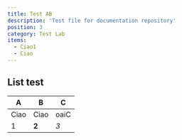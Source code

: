 ```yaml
---
title: Test AB
description: 'Test file for documentation repository'
position: 3
category: Test Lab
items:
  - Ciao1
  - Ciao
---
```


## List test

<list :items="items" type="info"></list>
<list :items="items" type="success"></list>

| A | B | C |
| ------ | ----------- |---|
| Ciao | Ciao | oaiC |
| 1 | **2** | *3* |
